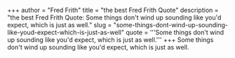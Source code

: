 +++
author = "Fred Frith"
title = "the best Fred Frith Quote"
description = "the best Fred Frith Quote: Some things don't wind up sounding like you'd expect, which is just as well."
slug = "some-things-dont-wind-up-sounding-like-youd-expect-which-is-just-as-well"
quote = '''Some things don't wind up sounding like you'd expect, which is just as well.'''
+++
Some things don't wind up sounding like you'd expect, which is just as well.
